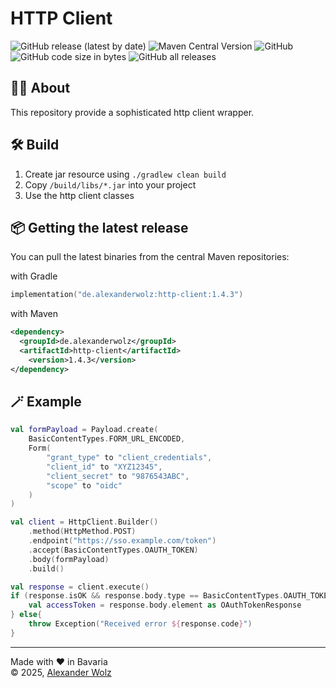 # HTTP Client

![GitHub release (latest by date)](https://img.shields.io/github/v/release/alexanderwolz/http-client)
![Maven Central Version](https://img.shields.io/maven-central/v/de.alexanderwolz/http-client)
![GitHub](https://img.shields.io/github/license/alexanderwolz/http-client)
![GitHub code size in bytes](https://img.shields.io/github/languages/code-size/alexanderwolz/http-client)
![GitHub all releases](https://img.shields.io/github/downloads/alexanderwolz/http-client/total?color=informational)

## 🧑‍💻 About

This repository provide a sophisticated http client wrapper.

## 🛠️ Build
1. Create jar resource using ```./gradlew clean build```
2. Copy  ```/build/libs/*.jar``` into your project
3. Use the http client classes

## 📦 Getting the latest release

You can pull the latest binaries from the central Maven repositories:

with Gradle
```kotlin
implementation("de.alexanderwolz:http-client:1.4.3")
```
with Maven
```xml
<dependency>
  <groupId>de.alexanderwolz</groupId>
  <artifactId>http-client</artifactId>
    <version>1.4.3</version>
</dependency>
```

## 🪄 Example

```kotlin
val formPayload = Payload.create(
    BasicContentTypes.FORM_URL_ENCODED,
    Form(
        "grant_type" to "client_credentials",
        "client_id" to "XYZ12345",
        "client_secret" to "9876543ABC",
        "scope" to "oidc"
    )
)

val client = HttpClient.Builder()
    .method(HttpMethod.POST)
    .endpoint("https://sso.example.com/token")
    .accept(BasicContentTypes.OAUTH_TOKEN)
    .body(formPayload)
    .build()

val response = client.execute()
if (response.isOK && response.body.type == BasicContentTypes.OAUTH_TOKEN) {
    val accessToken = response.body.element as OAuthTokenResponse
} else{ 
    throw Exception("Received error ${response.code}")
}
```

- - -

Made with ❤️ in Bavaria
<br>
© 2025, <a href="https://www.alexanderwolz.de"> Alexander Wolz
